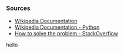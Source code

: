 

### Sources
* [Wikipedia Documentation](https://wikipedia.readthedocs.io/en/latest/code.html#wikipedia.WikipediaPage.links)
* [Wikipedia Documentation - Python](https://pypi.org/project/wikipedia/)
* [How to solve the problem - StackOverflow](https://stackoverflow.com/questions/30519023/get-all-links-from-page-on-wikipedia/30519098)

hello
